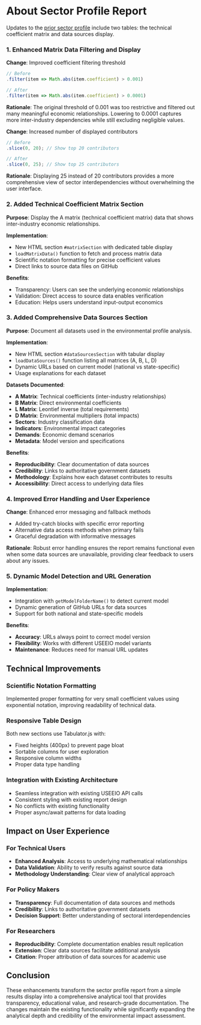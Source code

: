 # About Sector Profile Report

Updates to the [prior sector profile](sector_profile_prior.html) include two tables: the technical coefficient matrix and data sources display.

### 1. Enhanced Matrix Data Filtering and Display

**Change**: Improved coefficient filtering threshold
```javascript
// Before
.filter(item => Math.abs(item.coefficient) > 0.001)

// After  
.filter(item => Math.abs(item.coefficient) > 0.0001)
```

**Rationale**: The original threshold of 0.001 was too restrictive and filtered out many meaningful economic relationships. Lowering to 0.0001 captures more inter-industry dependencies while still excluding negligible values.

**Change**: Increased number of displayed contributors
```javascript
// Before
.slice(0, 20); // Show top 20 contributors

// After
.slice(0, 25); // Show top 25 contributors
```

**Rationale**: Displaying 25 instead of 20 contributors provides a more comprehensive view of sector interdependencies without overwhelming the user interface.

### 2. Added Technical Coefficient Matrix Section

**Purpose**: Display the A matrix (technical coefficient matrix) data that shows inter-industry economic relationships.

**Implementation**: 
- New HTML section `#matrixSection` with dedicated table display
- `loadMatrixData()` function to fetch and process matrix data
- Scientific notation formatting for precise coefficient values
- Direct links to source data files on GitHub

**Benefits**:
- Transparency: Users can see the underlying economic relationships
- Validation: Direct access to source data enables verification
- Education: Helps users understand input-output economics

### 3. Added Comprehensive Data Sources Section

**Purpose**: Document all datasets used in the environmental profile analysis.

**Implementation**:
- New HTML section `#dataSourcesSection` with tabular display
- `loadDataSources()` function listing all matrices (A, B, L, D)
- Dynamic URLs based on current model (national vs state-specific)
- Usage explanations for each dataset

**Datasets Documented**:
- **A Matrix**: Technical coefficients (inter-industry relationships)
- **B Matrix**: Direct environmental coefficients 
- **L Matrix**: Leontief inverse (total requirements)
- **D Matrix**: Environmental multipliers (total impacts)
- **Sectors**: Industry classification data
- **Indicators**: Environmental impact categories
- **Demands**: Economic demand scenarios
- **Metadata**: Model version and specifications

**Benefits**:
- **Reproducibility**: Clear documentation of data sources
- **Credibility**: Links to authoritative government datasets
- **Methodology**: Explains how each dataset contributes to results
- **Accessibility**: Direct access to underlying data files

### 4. Improved Error Handling and User Experience

**Change**: Enhanced error messaging and fallback methods

- Added try-catch blocks with specific error reporting
- Alternative data access methods when primary fails
- Graceful degradation with informative messages

**Rationale**: Robust error handling ensures the report remains functional even when some data sources are unavailable, providing clear feedback to users about any issues.

### 5. Dynamic Model Detection and URL Generation

**Implementation**: 
- Integration with `getModelFolderName()` to detect current model
- Dynamic generation of GitHub URLs for data sources
- Support for both national and state-specific models

**Benefits**:
- **Accuracy**: URLs always point to correct model version
- **Flexibility**: Works with different USEEIO model variants
- **Maintenance**: Reduces need for manual URL updates

## Technical Improvements

### Scientific Notation Formatting
Implemented proper formatting for very small coefficient values using exponential notation, improving readability of technical data.

### Responsive Table Design
Both new sections use Tabulator.js with:
- Fixed heights (400px) to prevent page bloat
- Sortable columns for user exploration
- Responsive column widths
- Proper data type handling

### Integration with Existing Architecture
- Seamless integration with existing USEEIO API calls
- Consistent styling with existing report design
- No conflicts with existing functionality
- Proper async/await patterns for data loading

## Impact on User Experience

### For Technical Users
- **Enhanced Analysis**: Access to underlying mathematical relationships
- **Data Validation**: Ability to verify results against source data
- **Methodology Understanding**: Clear view of analytical approach

### For Policy Makers
- **Transparency**: Full documentation of data sources and methods
- **Credibility**: Links to authoritative government datasets
- **Decision Support**: Better understanding of sectoral interdependencies

### For Researchers
- **Reproducibility**: Complete documentation enables result replication
- **Extension**: Clear data sources facilitate additional analysis
- **Citation**: Proper attribution of data sources for academic use

## Conclusion

These enhancements transform the sector profile report from a simple results display into a comprehensive analytical tool that provides transparency, educational value, and research-grade documentation. The changes maintain the existing functionality while significantly expanding the analytical depth and credibility of the environmental impact assessment.